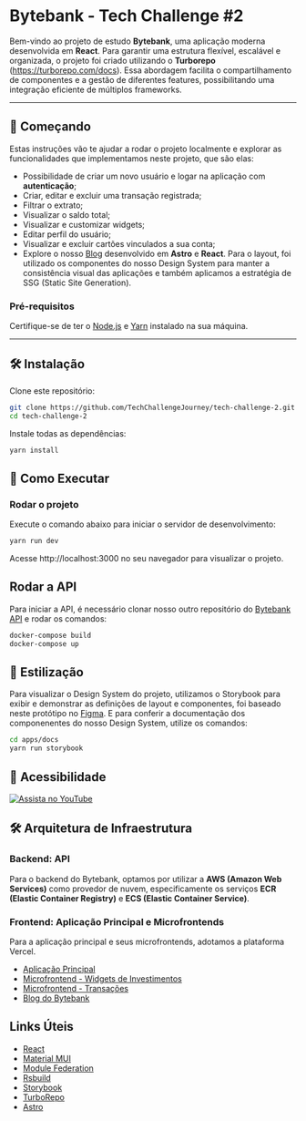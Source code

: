# Bytebank - Tech Challenge #2

Bem-vindo ao projeto de estudo **Bytebank**, uma aplicação moderna desenvolvida em **React**. Para garantir uma estrutura flexível, escalável e organizada, o projeto foi criado utilizando o **Turborepo** (https://turborepo.com/docs). Essa abordagem facilita o compartilhamento de componentes e a gestão de diferentes features, possibilitando uma integração eficiente de múltiplos frameworks.

---

## 🚀 Começando

Estas instruções vão te ajudar a rodar o projeto localmente e explorar as funcionalidades que implementamos neste projeto, que são elas:

- Possibilidade de criar um novo usuário e logar na aplicação com **autenticação**;
- Criar, editar e excluir uma transação registrada;
- Filtrar o extrato;
- Visualizar o saldo total;
- Visualizar e customizar widgets;
- Editar perfil do usuário;
- Visualizar e excluir cartões vinculados a sua conta;
- Explore o nosso [Blog](https://bytebank-blog.vercel.app/) desenvolvido em **Astro** e **React**. Para o layout, foi utilizado os componentes do nosso Design System para manter a consistência visual das aplicações e também aplicamos a estratégia de SSG (Static Site Generation).

### Pré-requisitos

Certifique-se de ter o [Node.js](https://nodejs.org/) e [Yarn](https://yarnpkg.com/) instalado na sua máquina.

---

## 🛠️ Instalação

Clone este repositório:

```bash
git clone https://github.com/TechChallengeJourney/tech-challenge-2.git
cd tech-challenge-2
```

Instale todas as dependências:

```bash
yarn install
```

## 🚀 Como Executar

### Rodar o projeto

Execute o comando abaixo para iniciar o servidor de desenvolvimento:

```bash
yarn run dev
```

Acesse http://localhost:3000 no seu navegador para visualizar o projeto.

## Rodar a API

Para iniciar a API, é necessário clonar nosso outro repositório do [Bytebank API](https://github.com/TechChallengeJourney/bytebank-api) e rodar os comandos:

```bash
docker-compose build
docker-compose up
```

## 🎨 Estilização

Para visualizar o Design System do projeto, utilizamos o Storybook para exibir e demonstrar as definições de layout e componentes, foi baseado neste protótipo no [Figma](https://www.figma.com/design/ZeXkGB9NhAr5ypgpgF1gWf/Bytebank---Redesign?node-id=118-103&t=hyMOJlYGyckL9kYm-1). E para conferir a documentação dos componenentes do nosso Design System, utilize os comandos:

```bash
cd apps/docs
yarn run storybook
```

## 🎨 Acessibilidade

[![Assista no YouTube](https://img.youtube.com/vi/25bLFFlW_PM/hqdefault.jpg)](https://youtu.be/25bLFFlW_PM)

## 🛠️ Arquitetura de Infraestrutura

### Backend: API
Para o backend do Bytebank, optamos por utilizar a **AWS (Amazon Web Services)** como provedor de nuvem, especificamente os serviços **ECR (Elastic Container Registry)** e **ECS (Elastic Container Service)**.

### Frontend: Aplicação Principal e Microfrontends
Para a aplicação principal e seus microfrontends, adotamos a plataforma Vercel.

- [Aplicação Principal](https://bytebank-demo.vercel.app/)
- [Microfrontend - Widgets de Investimentos](https://bytebank-investments.vercel.app/)
- [Microfrontend - Transações](https://bytebank-transactions.vercel.app/)
- [Blog do Bytebank](https://bytebank-blog.vercel.app/)

## Links Úteis

- [React](https://react.dev/reference/react)
- [Material MUI](https://mui.com/material-ui/all-components/)
- [Module Federation](https://module-federation.io/practice/frameworks/react/index.html)
- [Rsbuild](https://rsbuild.rs)
- [Storybook](https://storybook.js.org/docs)
- [TurboRepo](https://turborepo.com/docs)
- [Astro](https://docs.astro.build/en/basics/astro-components)

